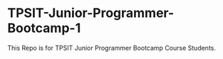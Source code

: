 # TPSIT-Junior-Programmer-Bootcamp-1
This Repo is for TPSIT Junior Programmer Bootcamp Course Students.
